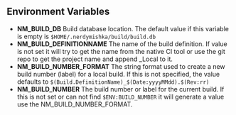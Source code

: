 ## Environment Variables

- **NM_BUILD_DB** Build database location. The default value if this variable
  is empty is `$HOME/.nerdymishka/build/build.db`
- **NM_BUILD_DEFINITIONNAME** The name of the build definition. If value is not
  set it will try to get the name from the native CI tool or use the git
  repo to get the project name and append _Local to it.
- **NM_BUILD_NUMBER_FORMAT** The string format used to create a new
  build number (label) for a local build. If this is not specified, the value
  defaults to `$(Build.DefinitionName)_$(Date:yyyyMMdd).$(Rev:rr)`
- **NM_BUILD_NUMBER** The build number or label for the current build. If
  this is not set or can not find `$ENV:BUILD_NUMBER` it will generate a
  value use the NM_BUILD_NUMBER_FORMAT.
